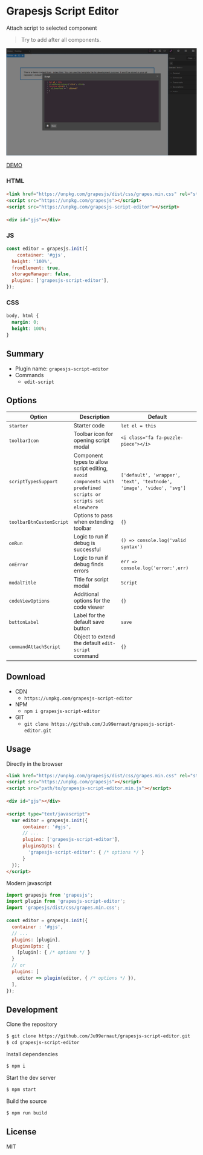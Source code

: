 # Grapesjs Script Editor

Attach script to selected component

> Try to add after all components.

<p align="center">
  <img src="screenshot.png" alt="screenshot.png">
</p>

[DEMO](https://codepen.io/ju99ernaut/pen/NWNEWpV)

### HTML
```html
<link href="https://unpkg.com/grapesjs/dist/css/grapes.min.css" rel="stylesheet">
<script src="https://unpkg.com/grapesjs"></script>
<script src="https://unpkg.com/grapesjs-script-editor"></script>

<div id="gjs"></div>
```

### JS
```js
const editor = grapesjs.init({
	container: '#gjs',
  height: '100%',
  fromElement: true,
  storageManager: false,
  plugins: ['grapesjs-script-editor'],
});
```

### CSS
```css
body, html {
  margin: 0;
  height: 100%;
}
```


## Summary

* Plugin name: `grapesjs-script-editor`
* Commands
    * `edit-script`


## Options

| Option | Description | Default |
|-|-|-
| `starter` | Starter code | `let el = this` |
| `toolbarIcon` | Toolbar icon for opening script modal | `<i class="fa fa-puzzle-piece"></i>` | 
| `scriptTypesSupport` | Component types to allow script editing, `avoid components with predefined scripts or scripts set elsewhere` | `['default', 'wrapper', 'text', 'textnode', 'image', 'video', 'svg']` |
| `toolbarBtnCustomScript` | Options to pass when extending toolbar | `{}` |
| `onRun` | Logic to run if debug is successful | `() => console.log('valid syntax')` |
| `onError` | Logic to run if debug finds errors | `err => console.log('error:',err)` |
| `modalTitle` | Title for script modal | `Script` |
| `codeViewOptions` | Additional options for the code viewer | `{}` |
| `buttonLabel` | Label for the default save button | `save` |
| `commandAttachScript` | Object to extend the default `edit-script` command | `{}` |



## Download

* CDN
  * `https://unpkg.com/grapesjs-script-editor`
* NPM
  * `npm i grapesjs-script-editor`
* GIT
  * `git clone https://github.com/Ju99ernaut/grapesjs-script-editor.git`



## Usage

Directly in the browser
```html
<link href="https://unpkg.com/grapesjs/dist/css/grapes.min.css" rel="stylesheet"/>
<script src="https://unpkg.com/grapesjs"></script>
<script src="path/to/grapesjs-script-editor.min.js"></script>

<div id="gjs"></div>

<script type="text/javascript">
  var editor = grapesjs.init({
      container: '#gjs',
      // ...
      plugins: ['grapesjs-script-editor'],
      pluginsOpts: {
        'grapesjs-script-editor': { /* options */ }
      }
  });
</script>
```

Modern javascript
```js
import grapesjs from 'grapesjs';
import plugin from 'grapesjs-script-editor';
import 'grapesjs/dist/css/grapes.min.css';

const editor = grapesjs.init({
  container : '#gjs',
  // ...
  plugins: [plugin],
  pluginsOpts: {
    [plugin]: { /* options */ }
  }
  // or
  plugins: [
    editor => plugin(editor, { /* options */ }),
  ],
});
```



## Development

Clone the repository

```sh
$ git clone https://github.com/Ju99ernaut/grapesjs-script-editor.git
$ cd grapesjs-script-editor
```

Install dependencies

```sh
$ npm i
```

Start the dev server

```sh
$ npm start
```

Build the source

```sh
$ npm run build
```



## License

MIT
